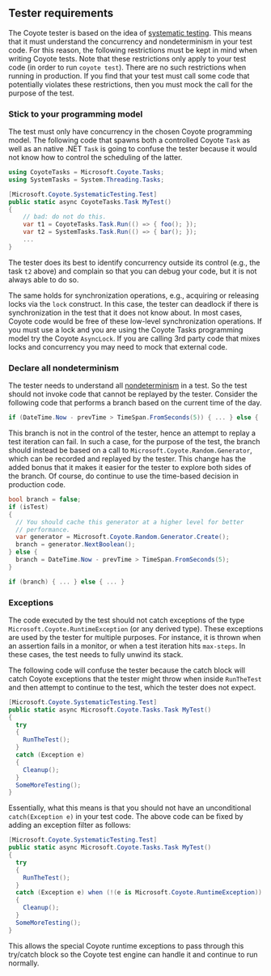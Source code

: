 
## Tester requirements

The Coyote tester is based on the idea of [systematic testing](../core/systematic-testing.md). This
means that it must understand the concurrency and nondeterminism in your test code. For this reason,
the following restrictions must be kept in mind when writing Coyote tests. Note that these
restrictions only apply to your test code (in order to run `coyote test`). There are no such
restrictions when running in production. If you find that your test must call some code that
potentially violates these restrictions, then you must mock the call for the purpose of the test.

### Stick to your programming model

The test must only have concurrency in the chosen Coyote programming model. The following code that
spawns both a controlled Coyote `Task` as well as an native .NET `Task` is going to confuse
the tester because it would not know how to control the scheduling of the latter.

```c#
using CoyoteTasks = Microsoft.Coyote.Tasks;
using SystemTasks = System.Threading.Tasks;

[Microsoft.Coyote.SystematicTesting.Test]
public static async CoyoteTasks.Task MyTest()
{
    // bad: do not do this.
    var t1 = CoyoteTasks.Task.Run(() => { foo(); });
    var t2 = SystemTasks.Task.Run(() => { bar(); });
    ...
}
```

The tester does its best to identify concurrency outside its control (e.g., the task `t2` above) and
complain so that you can debug your code, but it is not always able to do so.

The same holds for synchronization operations, e.g., acquiring or releasing locks via the `lock`
construct. In this case, the tester can deadlock if there is synchronization in the test that it
does not know about. In most cases, Coyote code would be free of these low-level synchronization
operations. If you must use a lock and you are using the Coyote Tasks programming model try the
Coyote `AsyncLock`. If you are calling 3rd party code that mixes locks and concurrency you may need
to mock that external code.

### Declare all nondeterminism

The tester needs to understand all [nondeterminism](../core/non-determinism.md) in a test. So the
test should not invoke code that cannot be replayed by the tester. Consider the following code that
performs a branch based on the current time of the day.

```c#
if (DateTime.Now - prevTime > TimeSpan.FromSeconds(5)) { ... } else { ... }
```

This branch is not in the control of the tester, hence an attempt to replay a test iteration can
fail. In such a case, for the purpose of the test, the branch should instead be based on a call to
`Microsoft.Coyote.Random.Generator`, which can be recorded and replayed by the tester. This change has
the added bonus that it makes it easier for the tester to explore both sides of the branch. Of
course, do continue to use the time-based decision in production code.

```c#
bool branch = false;
if (isTest)
{
  // You should cache this generator at a higher level for better
  // performance.
  var generator = Microsoft.Coyote.Random.Generator.Create();
  branch = generator.NextBoolean();
} else {
  branch = DateTime.Now - prevTime > TimeSpan.FromSeconds(5);
}

if (branch) { ... } else { ... }
```

### Exceptions

The code executed by the test should not catch exceptions of the type
`Microsoft.Coyote.RuntimeException` (or any derived type). These exceptions are used by the
tester for multiple purposes. For instance, it is thrown when an assertion fails in a monitor, or
when a test iteration hits `max-steps`. In these cases, the test needs to fully unwind its stack.

The following code will confuse the tester because the catch block will catch Coyote exceptions that
the tester might throw when inside `RunTheTest` and then attempt to continue to the test, which the
tester does not expect.

```c#
[Microsoft.Coyote.SystematicTesting.Test]
public static async Microsoft.Coyote.Tasks.Task MyTest()
{
  try
  {
    RunTheTest();
  }
  catch (Exception e)
  {
    Cleanup();
  }
  SomeMoreTesting();
}
```

Essentially, what this means is that you should not have an unconditional `catch(Exception e)` in
your test code. The above code can be fixed by adding an exception filter as follows:

```c#
[Microsoft.Coyote.SystematicTesting.Test]
public static async Microsoft.Coyote.Tasks.Task MyTest()
{
  try
  {
    RunTheTest();
  }
  catch (Exception e) when (!(e is Microsoft.Coyote.RuntimeException))
  {
    Cleanup();
  }
  SomeMoreTesting();
}
```

This allows the special Coyote runtime exceptions to pass through this try/catch block so the Coyote
test engine can handle it and continue to run normally.
